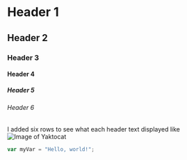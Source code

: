 # Header 1
## Header 2
### Header 3
#### Header 4
##### Header 5
###### Header 6
I added six rows to see what each header text displayed like
![Image of Yaktocat](https://octodex.github.com/images/yaktocat.png)
``` javascript
var myVar = "Hello, world!";
```

